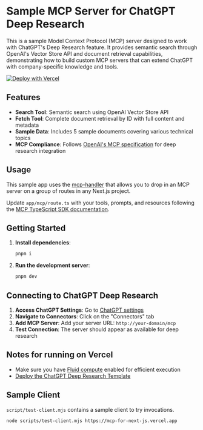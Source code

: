 # Sample MCP Server for ChatGPT Deep Research

This is a sample Model Context Protocol (MCP) server designed to work with ChatGPT's Deep Research feature. It provides semantic search through OpenAI's Vector Store API and document retrieval capabilities, demonstrating how to build custom MCP servers that can extend ChatGPT with company-specific knowledge and tools.

[![Deploy with Vercel](https://vercel.com/button)](https://vercel.com/new/clone?repository-url=https%3A%2F%2Fgithub.com%2Fvercel-labs%2Fdeep-research-server)

## Features

- **Search Tool**: Semantic search using OpenAI Vector Store API
- **Fetch Tool**: Complete document retrieval by ID with full content and metadata
- **Sample Data**: Includes 5 sample documents covering various technical topics
- **MCP Compliance**: Follows [OpenAI's MCP specification](https://platform.openai.com/docs/mcp#test-and-connect-your-mcp-server) for deep research integration

## Usage

This sample app uses the [mcp-handler](https://www.npmjs.com/package/mcp-handler) that allows you to drop in an MCP server on a group of routes in any Next.js project.

Update `app/mcp/route.ts` with your tools, prompts, and resources following the [MCP TypeScript SDK documentation](https://github.com/modelcontextprotocol/typescript-sdk/tree/main?tab=readme-ov-file#server).

## Getting Started

1. **Install dependencies**:
   ```bash
   pnpm i
   ```

2. **Run the development server**:
   ```bash
   pnpm dev
   ```

## Connecting to ChatGPT Deep Research

1. **Access ChatGPT Settings**: Go to [ChatGPT settings](https://chatgpt.com/#settings) 
2. **Navigate to Connectors**: Click on the "Connectors" tab
3. **Add MCP Server**: Add your server URL: `http://your-domain/mcp`
4. **Test Connection**: The server should appear as available for deep research

## Notes for running on Vercel

- Make sure you have [Fluid compute](https://vercel.com/docs/functions/fluid-compute) enabled for efficient execution
- [Deploy the ChatGPT Deep Research Template](https://vercel.com/new/clone?repository-url=https%3A%2F%2Fgithub.com%2Fvercel-labs%2Fdeep-research-server)

## Sample Client

`script/test-client.mjs` contains a sample client to try invocations.

```sh
node scripts/test-client.mjs https://mcp-for-next-js.vercel.app
```
